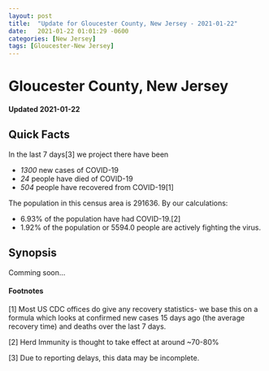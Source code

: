 ```yaml
---
layout: post
title:  "Update for Gloucester County, New Jersey - 2021-01-22"
date:   2021-01-22 01:01:29 -0600
categories: [New Jersey]
tags: [Gloucester-New Jersey]
---
```


# Gloucester County, New Jersey
#### Updated 2021-01-22

## Quick Facts

In the last 7 days[3] we project there have been
- *1300* new cases of COVID-19
- *24* people have died of COVID-19
- *504* people have recovered from COVID-19[1]

The population in this census area is 291636. By our calculations:
- 6.93% of the population have had COVID-19.[2]
- 1.92% of the population or 5594.0 people are actively fighting the virus.

## Synopsis

Comming soon...


#### Footnotes

[1] Most US CDC offices do give any recovery statistics- we base this on a formula which looks at confirmed new cases
15 days ago (the average recovery time) and deaths over the last 7 days.

[2] Herd Immunity is thought to take effect at around ~70-80%

[3] Due to reporting delays, this data may be incomplete.
 
    
